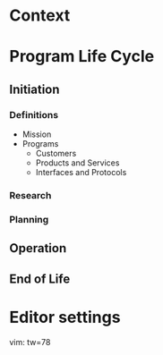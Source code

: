 # Context

# Program Life Cycle

## Initiation

### Definitions

- Mission
- Programs
  - Customers
  - Products and Services
  - Interfaces and Protocols

### Research

### Planning

## Operation

## End of Life

# Editor settings

vim: tw=78
